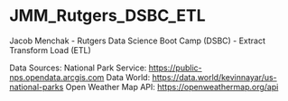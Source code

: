 # JMM_Rutgers_DSBC_ETL
Jacob Menchak - Rutgers Data Science Boot Camp (DSBC) - Extract Transform Load (ETL)

Data Sources:
National Park Service: https://public-nps.opendata.arcgis.com
Data World: https://data.world/kevinnayar/us-national-parks
Open Weather Map API: https://openweathermap.org/api
